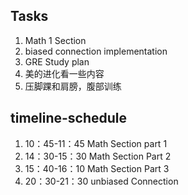 ## Tasks
1. Math 1 Section
2. biased connection implementation
3. GRE Study plan
4. 美的进化看一些内容
5. 压脚踝和肩膀，腹部训练

## timeline-schedule
1. 10：45-11：45 Math Section part 1
2. 14：30-15：30 Math Section Part 2
3. 15：40-16：10 Math Section Part 3
4. 20：30-21：30 unbiased Connection


